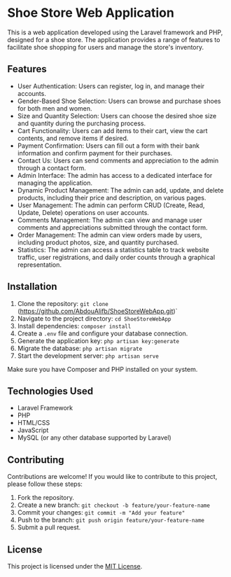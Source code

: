 # Shoe Store Web Application

This is a web application developed using the Laravel framework and PHP, designed for a shoe store. The application provides a range of features to facilitate shoe shopping for users and manage the store's inventory.

## Features

- User Authentication: Users can register, log in, and manage their accounts.
- Gender-Based Shoe Selection: Users can browse and purchase shoes for both men and women.
- Size and Quantity Selection: Users can choose the desired shoe size and quantity during the purchasing process.
- Cart Functionality: Users can add items to their cart, view the cart contents, and remove items if desired.
- Payment Confirmation: Users can fill out a form with their bank information and confirm payment for their purchases.
- Contact Us: Users can send comments and appreciation to the admin through a contact form.
- Admin Interface: The admin has access to a dedicated interface for managing the application.
- Dynamic Product Management: The admin can add, update, and delete products, including their price and description, on various pages.
- User Management: The admin can perform CRUD (Create, Read, Update, Delete) operations on user accounts.
- Comments Management: The admin can view and manage user comments and appreciations submitted through the contact form.
- Order Management: The admin can view orders made by users, including product photos, size, and quantity purchased.
- Statistics: The admin can access a statistics table to track website traffic, user registrations, and daily order counts through a graphical representation.

## Installation

1. Clone the repository: `git clone `(https://github.com/AbdouAlifb/ShoeStoreWebApp.git)`
2. Navigate to the project directory: `cd ShoeStoreWebApp`
3. Install dependencies: `composer install`
4. Create a `.env` file and configure your database connection.
5. Generate the application key: `php artisan key:generate`
6. Migrate the database: `php artisan migrate`
7. Start the development server: `php artisan serve`

Make sure you have Composer and PHP installed on your system.

## Technologies Used

- Laravel Framework
- PHP
- HTML/CSS
- JavaScript
- MySQL (or any other database supported by Laravel)

## Contributing

Contributions are welcome! If you would like to contribute to this project, please follow these steps:

1. Fork the repository.
2. Create a new branch: `git checkout -b feature/your-feature-name`
3. Commit your changes: `git commit -m "Add your feature"`
4. Push to the branch: `git push origin feature/your-feature-name`
5. Submit a pull request.

## License

This project is licensed under the [MIT License](LICENSE).
